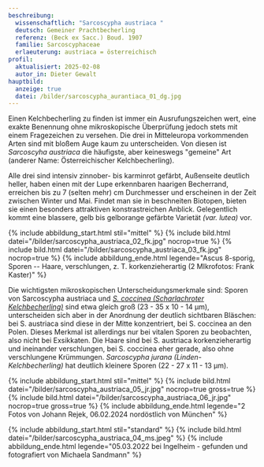 ```yaml
---
beschreibung:
  wissenschaftlich: "Sarcoscypha austriaca "
  deutsch: Gemeiner Prachtbecherling
  referenz: (Beck ex Sacc.) Boud. 1907
  familie: Sarcoscyphaceae
  erlaeuterung: austriaca = österreichisch
profil:
  aktualisiert: 2025-02-08
  autor_in: Dieter Gewalt
hauptbild:
  anzeige: true
  datei: /bilder/sarcoscypha_aurantiaca_01_dg.jpg
---
```

Einen Kelchbecherling zu finden ist immer ein Ausrufungszeichen wert, eine exakte Benennung ohne mikroskopische Überprüfung jedoch stets mit einem Fragezeichen zu versehen. Die drei in Mitteleuropa vorkommenden Arten sind mit bloßem Auge kaum zu unterscheiden. Von diesen ist *Sarcoscyha austriaca* die häufigste, aber keineswegs "gemeine" Art (anderer Name: Österreichischer Kelchbecherling).

Alle drei sind intensiv zinnober- bis karminrot gefärbt, Außenseite deutlich heller, haben einen mit der Lupe erkennbaren haarigen Becherrand, erreichen bis zu 7 (selten mehr) cm Durchmesser und erscheinen in der Zeit zwischen Winter und Mai. Findet man sie in beschneiten Biotopen, bieten sie einen besonders attraktiven konstrastreichen Anblick. Gelegentlich kommt eine blassere, gelb bis gelborange gefärbte Varietät *(var. lutea)* vor.

{% include abbildung_start.html stil="mittel" %}
{% include bild.html datei="/bilder/sarcoscypha_austriaca_02_fk.jpg" nocrop=true %}
{% include bild.html datei="/bilder/sarcoscypha_austriaca_03_fk.jpg" nocrop=true %}
{% include abbildung_ende.html legende="Ascus 8-sporig, Sporen -- Haare, verschlungen, z. T. korkenzieherartig (2 MIkrofotos: Frank Kaster)" %}

Die wichtigsten mikroskopischen Unterscheidungsmerkmale sind: Sporen von Sarcoscypha austriaca und *[S. coccinea (Scharlachroter Kelchbecherling)](/pilze/sarcoscypha-coccinea-scharlachroter-kelchbecherling)* sind etwa gleich groß (23 - 35 x 10 - 14 µm), unterscheiden sich aber in der Anordnung der deutlich sichtbaren Bläschen: bei S. austriaca sind diese in der Mitte konzentriert, bei S. coccinea an den Polen. Dieses Merkmal ist allerdings nur bei vitalen Sporen zu beobachten, also nicht bei Exsikkaten. Die Haare sind bei S. austriaca korkenzieherartig und ineinander verschlungen, bei S. coccinea eher gerade, also ohne verschlungene Krümmungen. *Sarcoscypha jurana (Linden-Kelchbecherling)* hat deutlich kleinere Sporen (22 - 27 x 11 - 13 µm).

{% include abbildung_start.html stil="mittel" %}
{% include bild.html datei="/bilder/sarcoscypha_austriaca_05_jr.jpg" nocrop=true gross=true %}
{% include bild.html datei="/bilder/sarcoscypha_austriaca_06_jr.jpg" nocrop=true gross=true %}
{% include abbildung_ende.html legende="2 Fotos von Johann Rejek, 06.02.2024 nordöstlich von München" %}

{% include abbildung_start.html stil="standard" %}
{% include bild.html datei="/bilder/sarcoscypha_austriaca_04_ms.jpeg" %}
{% include abbildung_ende.html legende="05.03.2022 bei Ingelheim - gefunden und fotografiert von Michaela Sandmann" %}